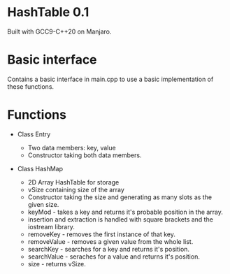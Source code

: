 # HashTable 0.1
Built with GCC9-C++20 on Manjaro.

# Basic interface
Contains a basic interface in main.cpp to use a basic implementation of these functions.

# Functions
* Class Entry
  
  - Two data members: key, value
  - Constructor taking both data members.

* Class HashMap
  
  - 2D Array HashTable for storage
  - vSize containing size of the array
  - Constructor taking the size and generating as many slots as the given size.
  - keyMod - takes a key and returns it's probable position in the array. 
  - insertion and extraction is handled with square brackets and the iostream library. 
  - removeKey - removes the first instance of that key.
  - removeValue - removes a given value from the whole list.
  - searchKey - searches for a key and returns it's position.
  - searchValue - seraches for a value and returns it's position.
  - size - returns vSize.
